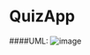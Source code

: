 # QuizApp


####UML:
![image](https://github.com/user-attachments/assets/f9efc95f-1ea1-4e6b-862a-f95221314714)
